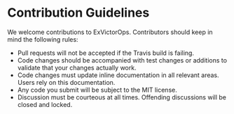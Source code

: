 # Contribution Guidelines

We welcome contributions to ExVictorOps. Contributors should keep in mind the following rules:

* Pull requests will not be accepted if the Travis build is failing.
* Code changes should be accompanied with test changes or additions to validate that your changes actually work.
* Code changes must update inline documentation in all relevant areas. Users rely on this documentation.
* Any code you submit will be subject to the MIT license.
* Discussion must be courteous at all times. Offending discussions will be closed and locked.
